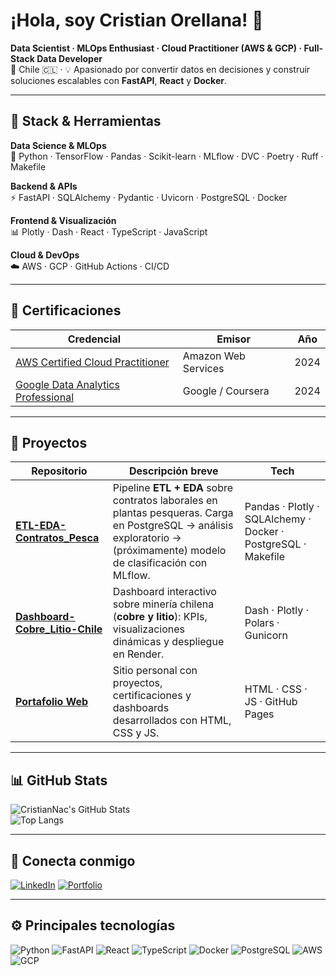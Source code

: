 # ¡Hola, soy Cristian Orellana! 👋

**Data Scientist · MLOps Enthusiast · Cloud Practitioner (AWS & GCP) · Full-Stack Data Developer**  
📍 Chile 🇨🇱 · 💡 Apasionado por convertir datos en decisiones y construir soluciones escalables con **FastAPI**, **React** y **Docker**.

---

## 🧰 Stack & Herramientas

**Data Science & MLOps**  
🐍 Python · TensorFlow · Pandas · Scikit-learn · MLflow · DVC · Poetry · Ruff · Makefile  

**Backend & APIs**  
⚡ FastAPI · SQLAlchemy · Pydantic · Uvicorn · PostgreSQL · Docker  

**Frontend & Visualización**  
📊 Plotly · Dash · React · TypeScript · JavaScript  

**Cloud & DevOps**  
☁️ AWS · GCP · GitHub Actions · CI/CD  

---

## 🪪 Certificaciones

| Credencial | Emisor | Año |
|-------------|---------|-----|
| [AWS Certified Cloud Practitioner](https://www.credly.com/badges/268f2532-06a9-46b7-ad2a-3e9fa8423813/public_url) | Amazon Web Services | 2024 |
| [Google Data Analytics Professional](https://www.credly.com/badges/914bb9d4-7c7e-4a9c-b942-81d311b98b79/public_url) | Google / Coursera | 2024 |

---

## 🚀 Proyectos

| Repositorio | Descripción breve | Tech |
|--------------|-------------------|------|
| [**ETL-EDA-Contratos_Pesca**](https://github.com/CristianNac/ETL-EDA-Contratos_Pesca) | Pipeline **ETL + EDA** sobre contratos laborales en plantas pesqueras. Carga en PostgreSQL → análisis exploratorio → (próximamente) modelo de clasificación con MLflow. | Pandas · Plotly · SQLAlchemy · Docker · PostgreSQL · Makefile |
| [**Dashboard-Cobre_Litio-Chile**](https://dashboard-mineria.onrender.com/) | Dashboard interactivo sobre minería chilena (**cobre y litio**): KPIs, visualizaciones dinámicas y despliegue en Render. | Dash · Plotly · Polars · Gunicorn |
| [**Portafolio Web**](https://cristiannac.github.io/) | Sitio personal con proyectos, certificaciones y dashboards desarrollados con HTML, CSS y JS. | HTML · CSS · JS · GitHub Pages |

---

## 📊 GitHub Stats

![CristianNac's GitHub Stats](https://github-readme-stats.vercel.app/api?username=CristianNac&show_icons=true&theme=tokyonight&hide_border=true)  
![Top Langs](https://github-readme-stats.vercel.app/api/top-langs/?username=CristianNac&layout=compact&theme=tokyonight&hide_border=true)

---

## 🤝 Conecta conmigo

[![LinkedIn](https://img.shields.io/badge/LinkedIn-0A66C2?style=flat&logo=linkedin&logoColor=white)](https://www.linkedin.com/in/cristian-o7/)
[![Portfolio](https://img.shields.io/badge/Portafolio_Web-000000?style=flat&logo=githubpages&logoColor=white)](https://cristiannac.github.io/)

---

## ⚙️ Principales tecnologías

![Python](https://img.shields.io/badge/Python-3776AB?style=flat&logo=python&logoColor=white)
![FastAPI](https://img.shields.io/badge/FastAPI-009688?style=flat&logo=fastapi&logoColor=white)
![React](https://img.shields.io/badge/React-61DAFB?style=flat&logo=react&logoColor=black)
![TypeScript](https://img.shields.io/badge/TypeScript-3178C6?style=flat&logo=typescript&logoColor=white)
![Docker](https://img.shields.io/badge/Docker-2496ED?style=flat&logo=docker&logoColor=white)
![PostgreSQL](https://img.shields.io/badge/PostgreSQL-4169E1?style=flat&logo=postgresql&logoColor=white)
![AWS](https://img.shields.io/badge/AWS-232F3E?style=flat&logo=amazon-aws&logoColor=white)
![GCP](https://img.shields.io/badge/GCP-4285F4?style=flat&logo=google-cloud&logoColor=white)

